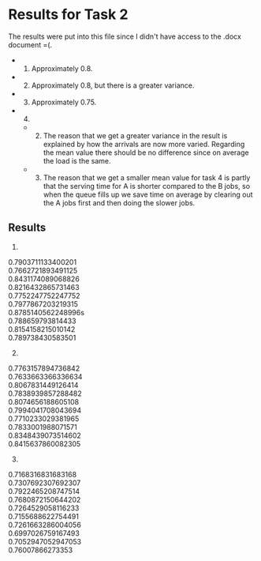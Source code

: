 # Results for Task 2
The results were put into this file since I didn't have access to the .docx document =(.

- 1. Approximately 0.8.
- 2. Approximately 0.8, but there is a greater variance.
- 3. Approximately 0.75.
- 4. 
  - 2) The reason that we get a greater variance in the result is explained by how the arrivals are now more varied. Regarding the mean value there should be no difference since on average the load is the same.
  - 3) The reason that we get a smaller mean value for task 4 is partly that the serving time for A is shorter compared to the B jobs, so when the queue fills up we save time on average by clearing out the A jobs first and then doing the slower jobs.

## Results
1)
0.7903711133400201  
0.7662721893491125  
0.8431174089068826  
0.8216432865731463  
0.7752247752247752  
0.7977867203219315  
0.8785140562248996s  
0.788659793814433  
0.8154158215010142  
0.789738430583501  

2)
0.7763157894736842  
0.7633663366336634  
0.8067831449126414  
0.7838939857288482  
0.8074656188605108  
0.7994041708043694  
0.7710233029381965  
0.7833001988071571  
0.8348439073514602  
0.8415637860082305  

3)
0.7168316831683168  
0.7307692307692307  
0.7922465208747514  
0.7680872150644202  
0.7264529058116233  
0.7155688622754491  
0.7261663286004056  
0.6997026759167493  
0.7052947052947053  
0.76007866273353  
